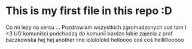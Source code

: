 # This is my first file in this repo :D
Co mi lezy na sercu ...
Pozdrawiam wszystkich zgromadzonych
coś tam
I <3 UG
komuniści podchodzą do komunii
bardzo lubie zajecia z prof baczkowska
hej hej
another line lololololol
helloooo
coś coś
hellllllooooo
